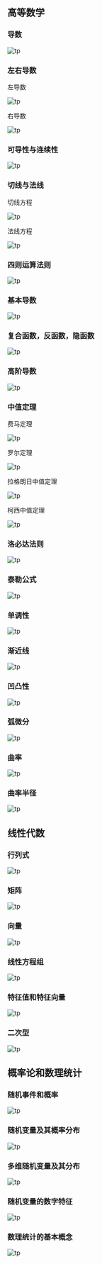 ## 高等数学

### 导数

![tp](images/sxgs01.png)

### 左右导数

左导数

![tp](images/sxgs01.png)

右导数

![tp](images/sxgs01.png)

### 可导性与连续性

![tp](images/sxgs01.png)

### 切线与法线

切线方程 

![tp](images/sxgs01.png)

法线方程

![tp](images/sxgs01.png)

### 四则运算法则

![tp](images/sxgs01.png)

### 基本导数

![tp](images/sxgs01.png)

### 复合函数，反函数，隐函数

![tp](images/sxgs01.png)

### 高阶导数

![tp](images/sxgs01.png)

### 中值定理

费马定理

![tp](images/sxgs01.png)

罗尔定理

![tp](images/sxgs01.png)

拉格朗日中值定理

![tp](images/sxgs01.png)

柯西中值定理

![tp](images/sxgs01.png)

### 洛必达法则

![tp](images/sxgs01.png)

### 泰勒公式

![tp](images/sxgs01.png)

### 单调性

![tp](images/sxgs01.png)

### 渐近线

![tp](images/sxgs01.png)

### 凹凸性

![tp](images/sxgs01.png)

### 弧微分

![tp](images/sxgs01.png)

### 曲率

![tp](images/sxgs01.png)

### 曲率半径

![tp](images/sxgs01.png)

## 线性代数
### 行列式

![tp](images/sxgs01.png)

### 矩阵

![tp](images/sxgs01.png)

### 向量

![tp](images/sxgs01.png)

### 线性方程组

![tp](images/sxgs01.png)

### 特征值和特征向量

![tp](images/sxgs01.png)

### 二次型

![tp](images/sxgs01.png)

## 概率论和数理统计
### 随机事件和概率

![tp](images/sxgs01.png)

### 随机变量及其概率分布

![tp](images/sxgs01.png)

### 多维随机变量及其分布

![tp](images/sxgs01.png)

### 随机变量的数字特征

![tp](images/sxgs01.png)

### 数理统计的基本概念

![tp](images/sxgs01.png)
